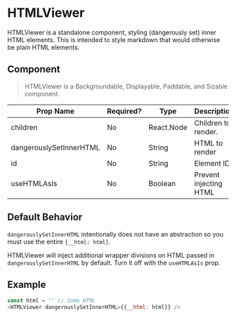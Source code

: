 # HTMLViewer
HTMLViewer is a standalone component, styling (dangerously set) inner HTML elements. This is intended to style markdown that would otherwise be plain HTML elements.

## Component
> HTMLViewer is a Backgroundable, Displayable, Paddable, and Sizable component.

| Prop Name               | Required?  | Type       | Description                        | Default |
| ----------------------- | ---------- | ---------- | ---------------------------------- | ------- |
| children                | No         | React.Node | Children to render.                | `null`  |
| dangerouslySetInnerHTML | No         | String     | HTML to render                     | `null`  |
| id                      | No         | String     | Element ID                         | `null`  |
| useHTMLAsIs             | No         | Boolean    | Prevent injecting HTML             | `false` |

## Default Behavior
`dangerouslySetInnerHTML` intentionally does not have an abstraction so you must use the entire `{__html: html}`.

HTMLViewer will inject additional wrapper divisions on HTML passed in `dangerouslySetInnerHTML` by default. Turn it off with the `useHTMLAsIs` prop.

## Example
```javascript
const html = '' // Some HTML
<HTMLViewer dangerouslySetInnerHTML={{__html: html}} />
```

